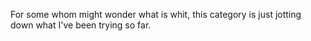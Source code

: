 ---
---
For some whom might wonder what is whit, this category is just jotting down what I've been trying so far.
